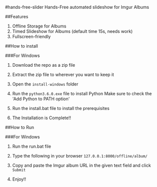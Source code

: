 #hands-free-slider
Hands-Free automated slideshow for Imgur Albums

##Features
1. Offline Storage for Albums
2. Timed Slideshow for Albums (default time 15s, needs work)
3. Fullscreen-friendly

##How to install

###For Windows

1. Download the repo as a zip file
2. Extract the zip file to wherever you want to keep it
3. Open the `install-windows` folder

4. Run the `python3.6.0.exe` file to install Python
Make sure to check the 'Add Python to PATH option'

5. Run the install.bat file to install the prerequisites

6. The Installation is Complete!!

##How to Run

###For Windows

1. Run the run.bat file

2. Type the following in your browser `127.0.0.1:8000/offline/album/`

3. Copy and paste the Imgur album URL in the given text field and click `Submit`

4. Enjoy!!
